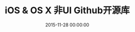 ---
title: iOS & OS X 非UI Github开源库
categories:
  - iOS
tags:
  - iOS
  - OS X
  - github
  - 开源
  - object-c
  - swift
date: 2015-11-28 00:00:00
layout: post_github
data_github: [
	{
		keywords: [响应式编程&Promise&异步],
		projects: [
			{
				user: "ReactiveCocoa",
				repo: "ReactiveCocoa",
				description: "简直是神器!",
				wiki: [
					{
						title: "limboy的博客",
						link: "http://limboy.me/"
					},
					{
						title: "NSHipster",
						link: "http://nshipster.cn/reactivecocoa/"
					},
					{
						title: "这样好用的ReactiveCocoa，根本停不下来",
						link: "http://www.cocoachina.com/ios/20150817/13071.html"
					},
					{
						title: "最快让你上手ReactiveCocoa之基础篇",
						link: "http://www.jianshu.com/p/87ef6720a096"
					},
					{
						title: "RAC/MVVM个人学习资源汇总",
						link: "http://www.jianshu.com/p/2cfed74789db"
					},
					{
						title: "MVVM核心概念",
						link: "http://liuduo.me/2015/10/26/MVVM%E6%A0%B8%E5%BF%83%E6%A6%82%E5%BF%B5/"
					},
					{
						title: "ReactiveCocoa v2.5 源码解析之架构总览",
						link: "http://blog.leichunfeng.com/blog/2015/12/25/reactivecocoa-v2-dot-5-yuan-ma-jie-xi-zhi-jia-gou-zong-lan/"
					}
				],
				imgs: [
					"https://github.com/ReactiveCocoa/ReactiveCocoa/raw/master/Logo/header.png",
				]
			},
			{
				user: "leichunfeng",
				repo: "MVVMReactiveCocoa",
				description: "GitBucket(Github客户端)",
				wiki: [
					{
						title: "MVVM With ReactiveCocoa",
						link: "http://blog.leichunfeng.com/blog/2016/02/27/mvvm-with-reactivecocoa/"
					}
				],
			},
			{
				user: "ashfurrow",
				repo: "C-41",
				description: "ReactiveCocoa Demo 没运行成功过",
				imgs: [
					"https://camo.githubusercontent.com/9b3cfd1a02c980eb75afc100f20974244ce2070b/68747470733a2f2f7261772e6769746875622e636f6d2f617368667572726f772f432d34312f6d61737465722f73637265656e73686f742e706e67",
				]
			},
			{
				user: "jspahrsummers",
				repo: "GroceryList",
				description: "ReactiveCocoa Demo 没运行成功过，使用了ReactiveViewModel",
				imgs: [
					"https://camo.githubusercontent.com/d24b23a59ba3fb4078d75413cf8515e9022ef84c/68747470733a2f2f662e636c6f75642e6769746875622e636f6d2f6173736574732f3433323533362f313739383538312f62333162376361362d366235392d313165332d396436652d3432383939643831663136332e706e67",
				]
			},
			{
				user: "ashfurrow",
				repo: "FunctionalReactivePixels",
				description: "ReactiveCocoa Demo 没运行成功过",
				imgs: [
					"https://camo.githubusercontent.com/7f66ddb8622f59ad979bc6435147fcccf3fda806/687474703a2f2f7374617469632e617368667572726f772e636f6d2f6769746875622f46525049492e706e67",
					"https://camo.githubusercontent.com/31c592120797ffc5bf5885f7bf53dba30d9c195e/687474703a2f2f7374617469632e617368667572726f772e636f6d2f6769746875622f66756e6374696f6e616c7265616374697665706978656c732e706e67",
				]
			},
			{
				user: "bawn",
				repo: "RAC-Demo",
				description: "ReactiveCocoa Demo 不标准",
			},
			{
				user: "lzyy",
				repo: "bizhi",
				description: "ReactiveCocoa Demo",
				imgs: [
					"https://raw.githubusercontent.com/lzyy/bizhi/master/screenshot.jpg",
				]
			},
			{
				user: "olegam",
				repo: "RACCommandExample",
				description: "Command例子",
			},
			{
				user: "ReactiveCocoa",
				repo: "ReactiveViewModel",
				description: "ReactiveCocoa的扩展：MVVM",
				wiki: [
					{
						title: "ios ReactiveViewModel",
						link: "http://www.cnblogs.com/tinkl/p/3678810.html"
					}
				],
				imgs: [
					"https://camo.githubusercontent.com/3999b9fdff783edb6cee9117a08524f3b2e7c653/68747470733a2f2f662e636c6f75642e6769746875622e636f6d2f6173736574732f3433323533362f3836373938342f32393165643338302d663736302d313165322d393130362d6433313538333230616633392e706e67",
				]
			},
			{
				user: "ReactiveCocoa",
				repo: "ReactiveCocoaLayout",
				description: "ReactiveCocoa的扩展：响应式的自动布局",
			},
			{
				user: "CodaFi",
				repo: "AFNetworking-RACExtensions",
				description: "ReactiveCocoa的扩展：网络",
			},
			{
				user: "ReactiveX",
				repo: "RxSwift",
				description: "swift版的ReactiveCocoa",
				wiki: [
					{
						title: "基础概念",
						link: "http://blog.callmewhy.com/2015/09/21/rxswift-getting-started-0/"
					},
					{
						title: "示例实战",
						link: "http://blog.callmewhy.com/2015/09/23/rxswift-getting-started-1/"
					}
				],
			},
			{
				user: "BoltsFramework",
				repo: "Bolts-iOS",
				description: "NSOperation，任务，队列，task，AppLink，URL解析",
				wiki: [
					{
						title: "Bolts framework iOS 筆記",
						link: "http://humanhighway.logdown.com/posts/179270-study-on-the-bolts"
					}
				],
			},
			{
				user: "mxcl",
				repo: "PromiseKit",
				description: "Promises for Swift & ObjC",
				imgs: [
					"https://camo.githubusercontent.com/b1a5ea2423d344b3281c123a122f6f8e9a916dd6/687474703a2f2f70726f6d6973656b69742e6f72672f7075626c69632f696d672f6c6f676f2d74696768742e706e67",
				]
			},
			{
				user: "zwaldowski",
				repo: "BlocksKit",
				description: "简化的block",
			}
		]
	},
	{
		keywords: [架构],
		projects: [
			{
				user: "Swinject",
				repo: "Swinject",
				description: "swift，依赖注入，控制反转，ICO容器，AOP"
			},
			{
				user: "appsquickly",
				repo: "Typhoon",
				description: "依赖注入，控制反转，ICO容器，AOP",
				wiki: [
					{
						title: "iOS 面向切面编程(AOP)--typhoon框架",
						link: "http://www.jianshu.com/p/d40fcee4d4e5"
					}
				]
			},
			{
				user: "atomicobject",
				repo: "objection",
				description: "依赖注入，控制反转",
				wiki: [
					{
						title: "使用objection来模块化开发iOS项目",
						link: "http://limboy.me/ios/2014/04/15/use-objection-to-decouple-ios-project.html"
					},
					{
						title: "bizhi(demo)",
						link: "https://github.com/lzyy/bizhi"
					}
				],
			}
		]
	},
	{
		keywords: [通信,网络],
		projects: [
			{
				user: "AFNetworking",
				repo: "AFNetworking",
				description: "HTTP请求",
				imgs: [
					"https://camo.githubusercontent.com/1560be050811ab73457e90aee62cd1cd257c7fb9/68747470733a2f2f7261772e6769746875622e636f6d2f41464e6574776f726b696e672f41464e6574776f726b696e672f6173736574732f61666e6574776f726b696e672d6c6f676f2e706e67",
				]
			},
			{
				user: "yuantiku",
				repo: "YTKNetwork",
				description: "猿题库维护的，基于AFNetworking，高级的api如：缓存网络请求，检查返回 JSON 内容的合法性等",
			},
			{
				user: "Alamofire",
				repo: "Alamofire",
				description: "swift,AFNetworking作者编写",
				imgs: [
					"https://raw.githubusercontent.com/Alamofire/Alamofire/assets/alamofire.png",
				]
			},
			{
				user: "RxSwiftCommunity",
				repo: "RxAlamofire",
				description: "Alamofire with RxSwift",
				imgs: [
					"https://raw.githubusercontent.com/Alamofire/Alamofire/assets/alamofire.png",
				]
			},
			{
				user: "Moya",
				repo: "Moya",
				description: "基于 Alamofire 的更高层网络请求封装",
				imgs: [
					"https://github.com/Moya/Moya/raw/master/web/moya_logo_github.png",
				]
			},
			{
				user: "robbiehanson",
				repo: "CocoaAsyncSocket",
				description: "套接字编程",
			},
			{
				user: "square",
				repo: "SocketRocket",
				description: "套接字编程",
			},
			{
				user: "robbiehanson",
				repo: "XMPPFramework",
				description: "XMPP协议",
			},
			{
				user: "robbiehanson",
				repo: "CocoaHTTPServer",
				description: "内置服务器",
			},
			{
				user: "octokit",
				repo: "octokit.objc",
				description: "OctoKit 是用于和 Github API 交互的 Cocoa 和 Cocoa Touch 框架，它由 AFNetworking、Mantle、和ReactiveCocoa 建立。",
			},
			{
				user: "tonymillion",
				repo: "Reachability",
				description: "测试网络连通性，不过好像没办法真正的起作用~~",
				wiki: [
					{
						title: "为啥说没办法真正起作用？点这里",
						link: "http://blog.csdn.net/openglnewbee/article/details/50705146"
					}
				],
			},
			{
				user: "ashleymills",
				repo: "Reachability.swift",
				description: "swift Reachability"
			},
			{
				user: "dustturtle",
				repo: "RealReachability",
				description: "测试网络连通性，真正管用的哦，比Reachability强",
				wiki: [
					{
						title: "iOS下的实际网络连接状态检测:RealReachability",
						link: "http://blog.csdn.net/openglnewbee/article/details/50705146"
					}
				],
			},
		]
	},
	{
		keywords: [图片网络请求],
		projects: [
			{
				user: "rs",
				repo: "SDWebImage",
				description: "图片的请求和缓存",
			},
			{
				user: "Alamofire",
				repo: "AlamofireImage",
				description: "swift版的SDWebImage,而且功能更多、灵活性更高，可以自己写 Image Filter",
			},
			{
				user: "ibireme",
				repo: "YYWebImage",
				description: "图片的请求和缓存,渐变效果",
				imgs: [
					"https://camo.githubusercontent.com/e1ecbcae6ddaee26efd5fc29faa0ed6eae6488b0/68747470733a2f2f7261772e6769746875622e636f6d2f69626972656d652f5959576562496d6167652f6d61737465722f44656d6f2f44656d6f2e676966",
				]
			},
			{
				user: "pinterest",
				repo: "PINRemoteImage",
				description: "图片的请求和缓存,渐变效果",
				imgs: [
					"https://github.com/pinterest/PINRemoteImage/raw/master/progressive.gif",
				]
			},
			{
				user: "onevcat",
				repo: "Kingfisher"
			},
		]
	},
	{
		keywords: [蓝牙,Bluetooth],
		projects: [
			{
				user: "ohwutup",
				repo: "OWUProximityManager",
				description: "蓝牙，iBeacons",
				imgs: [
					"https://github.com/ohwutup/OWUProximityManager/raw/master/Screenshots/home.png",
					"https://github.com/ohwutup/OWUProximityManager/raw/master/Screenshots/server.png",
					"https://github.com/ohwutup/OWUProximityManager/raw/master/Screenshots/client.png",
				]
			},
			{
				user: "rasmusth",
				repo: "BluetoothKit",
				description: "蓝牙",
			},
			{
				user: "coolnameismy",
				repo: "BabyBluetooth",
				description: "一个非常容易使用的蓝牙库,适用于ios和os",
			},
		]
	},
	{
		keywords: [数据持久化],
		projects: [
			{
				user: "magicalpanda",
				repo: "MagicalRecord",
				wiki: [
					{
						title: "深入浅出MagicalRecord",
						link: "http://childhood.logdown.com/posts/208957/easy-magicalrecord-01"
					},
					{
						title: "IOS MagicRecord 详解",
						link: "http://blog.csdn.net/dongtaochen2039/article/details/40376197"
					},
					{
						title: "json转MagicalRecord对象",
						link: "https://github.com/magicalpanda/MagicalRecord/wiki/Importing-Data"
					},
					{
						title: "数据迁移",
						link: "http://jcggg.me/2015/10/18/CoreData-MagicalRecord%E6%95%B0%E6%8D%AE%E5%BA%93%E8%BF%81%E7%A7%BB%EF%BC%88%E4%B8%80%EF%BC%89/"
					},
					{
						title: "自定义 Core Data 迁移",
						link: "http://objccn.io/issue-4-7/"
					},
					{
						title: "Core Data 版本迁移经验总结",
						link: "http://chun.tips/blog/2014/11/28/core-data-ban-ben-qian-yi-jing-yan-zong-jie/"
					}
				],
				imgs: [
					"https://github.com/magicalpanda/magicalpanda.github.com/raw/master/images/awesome_logo_small.png?raw=true",
				]
			},
            {
                user: "gangverk",
                repo: "GVUserDefaults",
                description: "通过属性操作NSUserDefaults",
            },
            {
                user: "radex",
                repo: "SwiftyUserDefaults",
                description: "swift 方便使用 NSUserDefaults",
            },
			{
				user: "ccgus",
				repo: "fmdb",
				description: "底层数据库，使用sql",
			},
			{
				user: "stephencelis",
				repo: "SQLite.swift",
				description: "A type-safe, Swift-language layer over SQLite3.",
			},
            {
                user: "yapstudios",
                repo: "YapDatabase",
                description: "数据库",
            },
            {
                user: "realm",
                repo: "realm-cocoa",
                wiki: [
					{
						title: "Realm数据库基础教程",
						link: "http://www.cocoachina.com/ios/20150505/11756.html"
					},
                ],
            },
			{
				user: "soffes",
				repo: "sskeychain",
				description: "钥匙链，key，chain",
			},
            {
                user: "kishikawakatsumi",
                repo: "UICKeyChainStore",
                description: "钥匙链，key，chain",
            },
			{
				user: "granoff",
				repo: "Lockbox",
				description: "钥匙链，key，chain",
			},
			{
				user: "square",
				repo: "Valet",
				description: "在 iOS 和 OS X 的 Keychain 中安全地存储数据，然而你无需知道 keychain 的具体工作细节。",
			},
			{
				user: "kishikawakatsumi",
				repo: "KeychainAccess",
				description: "Simple Swift wrapper for Keychain that works on iOS, watchOS, tvOS and macOS.",
			}
		]
	},
	{
		keywords: [JSON,Model,转换],
		projects: [
			{
				user: "Mantle",
				repo: "Mantle",
				description: "字典和模型互转",
				wiki: [
					{
						title: "Mantle是什么？",
						link: "https://segmentfault.com/a/1190000002431354"
					}
				],
			},
			{
				user: "Mantle",
				repo: "MTLManagedObjectAdapter",
                description: "MagicalRecord 和 Mantle 结合使用",
                wiki: [
					{
						title: "MagicalRecord配合Mantle",
						link: "https://segmentfault.com/a/1190000002431365"
					},
					{
						title: "Core Data with Mantle",
						link: "http://blog.csdn.net/chengweipeng123/article/details/18452229"
					}
				],
			},
			{
				user: "icanzilb",
				repo: "JSONModel",
				description: "字典和模型互转",
				wiki: [
					{
						title: "JSONModel解析数据成Model",
						link: "http://blog.csdn.net/smking/article/details/40432287"
					}
				],
			},
      {
          user: "CoderMJLee",
          repo: "MJExtension",
          description: "轻量级，继承NSObject",
      },
      {
          user: "ibireme",
          repo: "YYModel",
          description: "轻量级，继承NSObject,iOS JSON 模型转换库评测：http://blog.ibireme.com/2015/10/23/ios_model_framework_benchmark/",
      },
      {
				user: "thoughtbot",
				repo: "argo",
				description: "函数式 JSON 解析转换库，swift编写",
				imgs: [
					"https://raw.githubusercontent.com/thoughtbot/Argo/gh-pages/Argo.png",
				]
			},
			{
				user: "SwiftyJSON",
				repo: "SwiftyJSON"
			}
		]
	},
	{
		keywords: [XML,HTML,MarkDown,解析],
		projects: [
			{
				user: "topfunky",
				repo: "hpple",
				description: "XML,HTML解析",
			},
			{
				user: "mattt",
				repo: "Ono",
				description: "XML,HTML解析",
			},
			{
				user: "mdiep",
				repo: "MMMarkdown",
				description: "MarkDown转HTML",
			},
		]
	},
	{
		keywords: [日志,log],
		projects: [
			{
				user: "CocoaLumberjack",
				repo: "CocoaLumberjack",
				description: "xcode控制台颜色区分，高效",
				imgs: [
					"https://github.com/CocoaLumberjack/CocoaLumberjack/raw/master/LumberjackLogo.png",
				]
			},
			{
				user: "marcoarment",
				repo: "BugshotKit",
				description: "手机直接看",
				imgs: [
					"https://camo.githubusercontent.com/240dbf968d6eb9838a544bae42730a6f7079b707/68747470733a2f2f7261772e6769746875622e636f6d2f6d6172636f61726d656e742f42756773686f744b69742f6d61737465722f6578616d706c652d73637265656e73686f742e706e67",
				]
			},
			{
				user: "fpillet",
				repo: "NSLogger",
				description: "将日志发送到服务器",
				imgs: [
					"https://github.com/fpillet/NSLogger/raw/master/Screenshots/mainwindow.png",
				]
			},
			{
				user: "bitstadium",
				repo: "QuincyKit",
				description: "崩溃日志记录发送,友盟可代替",
			},
			{
				user: "kstenerud",
				repo: "KSCrash",
				description: "崩溃日志记录发送,友盟可代替",
			},
		]
	},
	{
		keywords: [缓存,Cache],
		projects: [
			{
				user: "tumblr",
				repo: "TMCache",
				description: "停止维护",
			},
			{
				user: "Haneke",
				repo: "HanekeSwift",
				description: "swift",
				imgs: [
					"https://raw.githubusercontent.com/Haneke/HanekeSwift/master/Assets/github-header.png",
				]
			},
            {
                user: "enormego",
                repo: "EGOCache",
            },
            {
                user: "ibireme",
                repo: "YYCache",
				description: "YYCache 设计思路与技术细节：http://blog.ibireme.com/2015/10/26/yycache/",
            },
            {
                user: "pinterest",
                repo: "PINCache",
            },
            {
                user: "kean",
                repo: "Nuke",
                description: "图片下载，处理，预处理，缓存，Gif支持",
                imgs: [
					"https://cloud.githubusercontent.com/assets/1567433/9952711/971ae2ea-5de1-11e5-8670-6853d3fe18cd.png"
                ]
            },
            {
                user: "kean",
                repo: "DFImageManager",
                description: "图片下载，处理，预处理，缓存",
                imgs: [
					"https://cloud.githubusercontent.com/assets/1567433/9706417/0352d3bc-54ed-11e5-94ff-cb8691800f78.png"
                ]
            },
		]
	},
	{
		keywords: [性能,优化],
		projects: [
			{
				user: "facebook",
				repo: "AsyncDisplayKit",
				description: "极速UI绘制",
				wiki: [
					{
						title: "AsyncDisplayKit 教程：达到 60 FPS 的滚动帧率（内附图片梯度和模糊）",
						link: "http://www.tuicool.com/articles/jyuyEn"
					},
					{
						title: "iOS 保持界面流畅的技巧",
						link: "http://blog.ibireme.com/2015/11/12/smooth_user_interfaces_for_ios/"
					},
				],
				imgs: [
					"https://github.com/facebook/AsyncDisplayKit/raw/master/docs/assets/logo.png",
					"https://github.com/facebook/AsyncDisplayKit/raw/master/docs/assets/node-view-layer.png",
				]
			},
            {
                user: "facebook",
                repo: "componentkit",
                description: "高效的列表",
                wiki: [
					{
						title: "iOS：ComponentKit 使用总结",
						link: "https://segmentfault.com/a/1190000002706612"
					}
				],
                },
			{
				user: "path",
				repo: "FastImageCache",
				description: "图片快速渲染，缓存，压缩",
				imgs: [
					"https://camo.githubusercontent.com/96d8f3d2b1cc1d25201d666c306bc4bc0cc8dbdc/68747470733a2f2f73332e616d617a6f6e6177732e636f6d2f666173742d696d6167652d63616368652f726561646d652d7265736f75726365732f6c6f676f2e706e67",
					"https://camo.githubusercontent.com/0fb787e41eb8c402460389f5fea7f04e9e526b03/68747470733a2f2f73332e616d617a6f6e6177732e636f6d2f666173742d696d6167652d63616368652f726561646d652d7265736f75726365732f64656d6f2d6170702d766964656f2d706c616365686f6c6465722e706e67",
				]
			},
		]
	},
	{
		keywords: [调试,Debug,测试],
		projects: [
			{
				user: "AliSoftware",
				repo: "OHHTTPStubs",
				description: "模拟网络延迟&延时，伪造网络数据，基于NSURLProtocol",
			},
			{
				user: "netguru",
				repo: "ResponseDetective",
				description: "ResponseDetective 是一个非嵌入式框架，用于拦截应用程序和服务器之间的任何传出请求和传入响应以用于调试目的。",
			},
			{
				user: "Flipboard",
				repo: "FLEX",
				description: "强大的调试工具",
				wiki: [
					{
						title: "Flipboard开源应用内调试工具FLEX",
						link: "http://www.cocoachina.com/industry/20140728/9259.html"
					}
				],
				imgs: [
					"https://camo.githubusercontent.com/9986601c5e4306f7935032465911c0f70596e046/687474703a2f2f656e67696e656572696e672e666c6970626f6172642e636f6d2f6173736574732f666c65782f62617369632d766965772d6578706c6f726174696f6e2e676966",
					"https://camo.githubusercontent.com/950a2612b1dc796bc5cc3fd9909ed465166afc5b/687474703a2f2f656e67696e656572696e672e666c6970626f6172642e636f6d2f6173736574732f666c65782f616476616e6365642d766965772d65646974696e672e676966",
					"https://camo.githubusercontent.com/2d7508f15cbe0a09c1ba14b9ebe6da9d1e8ff0d2/687474703a2f2f656e67696e656572696e672e666c6970626f6172642e636f6d2f6173736574732f666c65782f6e6574776f726b2d686973746f72792e676966",
					"https://camo.githubusercontent.com/573692941c2901c0fd1ce0f085c101f6b4d3ae3b/687474703a2f2f656e67696e656572696e672e666c6970626f6172642e636f6d2f6173736574732f666c65782f686561702d62726f777365722e676966",
					"https://camo.githubusercontent.com/df6e924a21ecaf8080342d80f384e88f8249c3fe/687474703a2f2f656e67696e656572696e672e666c6970626f6172642e636f6d2f6173736574732f666c65782f66696c652d62726f777365722e676966",
					"https://camo.githubusercontent.com/c91fc34a63f05f803cdc0d23d72ae047d0b960bd/687474703a2f2f656e67696e656572696e672e666c6970626f6172642e636f6d2f6173736574732f666c65782f73797374656d2d6c69627261726965732d62726f777365722e676966",
				]
			},
			{
				user: "zixun",
				repo: "GodEye",
				description: "swift",
				imgs: [
					"https://github.com/zixun/GodEye/raw/master/design/image/preview_meitu_1.jpg"
				]
			},
			{
				user: "dani-gavrilov",
				repo: "GDPerformanceView-Swift",
				description: "swift",
				imgs: [
					"https://github.com/dani-gavrilov/GDPerformanceView/raw/master/performance_view_4.PNG?raw=true"
				]
			},
			{
				user: "glock45",
				repo: "iOS-Hierarchy-Viewer",
				description: "视图层级工具",
				imgs: [
					"https://camo.githubusercontent.com/8e3e960a51e023472a06691ef0157a75c38d809d/687474703a2f2f692e737461636b2e696d6775722e636f6d2f796e7176472e706e67",
					"https://camo.githubusercontent.com/d91c8262d3ed75e568c0df35b9524dd8a37ac369/687474703a2f2f646c2e64726f70626f782e636f6d2f752f3835383535312f636f72655f646174612e706e67",
				]
			},
			{
				user: "facebook",
				repo: "Tweaks",
				description: "UI微调，设计辅助，加速迭代",
				imgs: [
					"https://github.com/facebook/Tweaks/raw/master/Images/Tweaks.gif?raw=true",
				]
			},
			{
				user: "tapwork",
				repo: "HeapInspector-for-iOS",
				description: "检测内存泄漏",
				imgs: [
					"https://github.com/tapwork/HeapInspector-for-iOS/raw/master/README_Xtras/screencast.gif",
				]
			},
			{
				user: "Zepo",
				repo: "MLeaksFinder",
				description: "检测内存泄漏",
				wiki: [
						{
							title: "MLeaksFinder 新特性",
							link: "https://wereadteam.github.io/2016/07/20/MLeaksFinder2/"
						},
						{
							title: "MLeaksFinder：精准 iOS 内存泄露检测工具",
							link: "https://wereadteam.github.io/2016/02/22/MLeaksFinder/"
						}
					]
			},
			{
				user: "facebook",
				repo: "FBRetainCycleDetector",
				description: "检测内存泄漏"
			},
			{
				user: "square",
				repo: "PonyDebugger",
				description: "视图层级，网络请求监听，Core Data 数据浏览",
				imgs: [
					"https://github.com/square/PonyDebugger/raw/master/Documentation/Images/Logo.png",
				]
			},
			{
				user: "kiwi-bdd",
				repo: "Kiwi",
				description: "BDD，测试",
				imgs: [
					"https://github.com/kiwi-bdd/Kiwi/raw/master/Kiwi-Logo.png",
				]
			},
			{
				user: "KnuffApp",
				repo: "APNS-Pusher",
				description: "推送测试，push",
			},
			{
				user: "kconner",
				repo: "KMCGeigerCounter",
				description: "fps，帧数，debug，测试",
			},
			{
				user: "RolandasRazma",
				repo: "RRFPSBar",
				description: "fps，帧数，debug，测试",
			},
			{
				user: "johnno1962",
				repo: "Xtrace",
				description: "跟踪调试，代码运行顺序",
				imgs: [
					"https://camo.githubusercontent.com/e48918f46c7e90257e3e2467e9c54ee14424b5f8/687474703a2f2f696e6a656374696f6e666f7278636f64652e6a6f686e686f6c6473776f7274682e636f6d2f73746574686f73636f70652e676966",
				]
			},
      {
          user: "erikdoe",
          repo: "ocmock",
          description: "单元测试，模拟对象",
          wiki: [
						{
							title: "OCMock常见使用方式",
							link: "http://www.cocoachina.com/ios/20150508/11769.html"
						}
					]
      },
      {
          user: "google",
          repo: "earlgrey",
          description: "用户界面测试,google出品"
      },
      {
          user: "kif-framework",
          repo: "KIF",
          description: "用户界面测试"
      },
		]
	},
	{
		keywords: [库管理,开源代码管理],
		projects: [
			{
				user: "CocoaPods",
				repo: "CocoaPods",
			},
			{
				user: "CocoaPods",
				repo: "cocoapods-deintegrate",
				description: "清除cocoapods"
			},
			{
				user: "Carthage",
				repo: "Carthage",
				wiki: [
					{
						title: "Cocoa 新的依赖管理工具：Carthage",
						link: "http://www.isaced.com/post-265.html"
					}
				],
			},
		]
	},
	{
		keywords: [runtime,object-c,宏],
		projects: [
			{
				user: "steipete",
				repo: "Aspects",
				description: "aop，拦截器，面向切面编程，钩子，hook，动态修改对象和类",
			},
			{
				user: "orta",
				repo: "ARAnalytics",
				description: "aop，拦截器，面向切面编程，钩子，hook，动态修改对象和类",
				wiki: [
					{
						title: "iOS统计服务的集大成者--ARAnalytics",
						link: "http://www.jianshu.com/p/c9ef82b3d91c"
					}
				],
			},
            {
                user: "mikeash",
                repo: "MAObjCRuntime",
                description: "runtime",
            },
			{
				user: "rentzsch",
				repo: "jrswizzle",
				description: "Mach-O，Method Swizzle，runtime，运行时，hook，方法替换，函数替换，钩子",
			},
			{
				user: "facebook",
				repo: "fishhook",
				description: "Mach-O，Method Swizzle，runtime，运行时，hook，方法替换，函数替换，钩子",
			},
			{
				user: "bang590",
				repo: "JSPatch",
				description: "结合js和oc_runtime，动态修改程序，修复bug，动态更新iOS APP，热修复",
			},
			{
				user: "alibaba",
				repo: "wax",
				description: "Alibaba热修复",
			},
			{
				user: "nst",
				repo: "iOS-Runtime-Headers",
				description: "runtime的头文件，私有函数，禁用函数，私有方法",
				imgs: [
					"https://github.com/nst/iOS-Runtime-Headers/raw/master/ios_frameworks.png",
				]
			},
            {
                user: "nst",
                repo: "RuntimeBrowser",
                description: "runtime的头文件浏览器",
                imgs: [
                    "https://github.com/nst/RuntimeBrowser/raw/master/art/screenshot_iphone.png",
                ]
            },
			{
				user: "jspahrsummers",
				repo: "libextobjc",
				description: "带提醒功能的宏",
                wiki: [
					{
						title: "说说 Objective-C 里的 @()",
						link: "http://www.cocoachina.com/ios/20141218/10688.html"
					}
				],
			},
		]
	},
	{
		keywords: [设备信息],
		projects: [
			{
				user: "dennisweissmann",
				repo: "DeviceKit",
				description: "DeviceKit 是 UIDevice 的值类型替换。轻松获取设备信息和电池电量"
			},
			{
				user: "intuit",
				repo: "LocationManager",
				description: "地理位置，Location，获取经纬度，位置",
				imgs: [
					"https://github.com/intuit/LocationManager/raw/master/Images/INTULocationManager.png?raw=true",
				]
			},
			{
				user: "erica",
				repo: "uidevice-extension",
				description: "获取系统信息",
			},
			{
				user: "andrealufino",
				repo: "ALSystemUtilities",
				description: "获取系统信息",
			},
			{
				user: "heardrwt",
				repo: "RHAddressBook",
				description: "通讯录",
			},
		]
	},
	{
		keywords: [应用操作],
		projects: [
			{
				user: "arashpayan",
				repo: "appirater",
				description: "评论打分",
			},
			{
				user: "nicklockwood",
				repo: "iRate",
				description: "评论打分",
			},
			{
				user: "nicklockwood",
				repo: "iVersion",
				description: "版本升级，更新",
			},
			{
				user: "ArtSabintsev",
				repo: "Harpy",
				description: "版本升级，更新",
				imgs: [
					"https://github.com/ArtSabintsev/Harpy/raw/master/samplePictures/picForcedUpdate.png?raw=true",
					"https://github.com/ArtSabintsev/Harpy/raw/master/samplePictures/picOptionalUpdate.png?raw=true",
					"https://github.com/ArtSabintsev/Harpy/raw/master/samplePictures/picSkippedUpdate.png?raw=true",
				]
			},
			{
				user: "bitstadium",
				repo: "HockeyKit",
				description: "版本升级，更新",
			},
			{
				user: "MugunthKumar",
				repo: "MKStoreKit",
				description: "程序内购买",
			},
			{
				user: "bizz84",
				repo: "SwiftyStoreKit",
				description: "内购，App Purchases",
			},
			{
				user: "intentkit",
				repo: "IntentKit",
				description: "URL schemes，应用跳转",
				imgs: [
					"https://camo.githubusercontent.com/89036df085bf5782cda01b5c156b7279186f6a58/68747470733a2f2f7261772e6769746875622e636f6d2f696e74656e746b69742f496e74656e744b69742f6d61737465722f6578616d706c652e676966",
					"https://camo.githubusercontent.com/e5ee5823252f3904f0676da2eb9803b606da14aa/68747470733a2f2f7261772e6769746875622e636f6d2f696e74656e746b69742f496e74656e744b69742f6d61737465722f6578616d706c652d64656661756c74732e676966",
				]
			},
			{
				user: "danielamitay",
				repo: "iHasApp",
				description: "本地应用是否存在检测",
				imgs: [
					"https://github.com/danielamitay/iHasApp/raw/master/screenshot.png",
				]
			},
			{
				user: "clusterinc",
				repo: "ClusterPrePermissions",
				description: "权限申请，在系统申请前提示用户",
				imgs: [
					"https://camo.githubusercontent.com/7eef0b117818b9da198cfc850ce21171e4b9d204/687474703a2f2f662e636c2e6c792f6974656d732f32493156315233623371334133483379337531382f6e65772d312e6a7067",
				]
			},
			{
				user: "nickoneill",
				repo: "PermissionScope",
				description: "权限申请，在系统申请前提示用户"
			},
			{
				user: "danielebogo",
				repo: "DBPrivacyHelper",
				description: "设置，隐私 跳转帮助",
				imgs: [
					"https://camo.githubusercontent.com/c1178af0370583ec085d332cd54732b5c3b93db5/687474703a2f2f626f676f64616e69656c652e636f6d2f617070732f646576656c6f706d656e742f64627072697661637968656c7065722f6769746875622f707269766163795f7265632e676966",
				]
			},
		]
	},
	{
		keywords: [图片处理],
		projects: [
			{
				user: "BradLarson",
				repo: "GPUImage",
				description: "图片滤镜，视频滤镜，相机滤镜，基于OpenGL",
				imgs: [
					"https://camo.githubusercontent.com/68ce8767f20b6a40f2a695c56396d30234363431/687474703a2f2f73756e7365746c616b65736f6674776172652e636f6d2f73697465732f64656661756c742f66696c65732f475055496d6167654c6f676f2e706e67",
				]
			},
			{
				user: "Nyx0uf",
				repo: "NYXImagesKit",
				description: "图片，缩放旋转折叠，滤镜",
			},
		]
	},
	{
		keywords: [日期,格式化],
		projects: [
			{
				user: "mattt",
				repo: "FormatterKit",
				description: "格式化，地址，颜色，本地化，名称，数字（第1），时间，KB,bytes",
			},
			{
				user: "MatthewYork",
				repo: "DateTools",
				description: "日期比较",
				imgs: [
					"https://raw.githubusercontent.com/MatthewYork/Resources/master/DateTools/PeriodRelations.png",
					"https://raw.githubusercontent.com/MatthewYork/Resources/master/DateTools/TimePeriodsDemo.gif",
				]
			},
			{
				user: "kevinlawler",
				repo: "NSDate-TimeAgo",
				description: "日期显示为几天前",
			},
			{
				user: "erica",
				repo: "NSDate-Extensions",
				description: "日期一天的最后时间",
			},
			{
				user: "naoty",
				repo: "Timepiece",
				description: "Swift 里直观的日期处理。",
			}
		]
	},
	{
		keywords: [声音],
		projects: [
			{
				user: "TheAmazingAudioEngine",
				repo: "TheAmazingAudioEngine",
				description: "音频处理，合成，去除杂音等",
			},
			{
				user: "syedhali",
				repo: "EZAudio",
				description: "音频可视化",
				imgs: [
					"https://camo.githubusercontent.com/f0f5de319083692669f5de4dc443c33e577b76ea/687474703a2f2f692e696d6775722e636f6d2f6c6c35713638722e706e67",
					"https://cloud.githubusercontent.com/assets/1275640/8516226/1eb885ec-2366-11e5-8d76-3a4b4d982eb0.gif",
					"https://cloud.githubusercontent.com/assets/1275640/8516234/499f6fd2-2366-11e5-9771-7d0afae59391.gif",
					"https://cloud.githubusercontent.com/assets/1275640/8516245/711ca232-2366-11e5-8d20-2538164f3307.gif",
					"https://cloud.githubusercontent.com/assets/1275640/8516310/86da80f2-2367-11e5-84aa-aea25a439a76.gif",
					"https://cloud.githubusercontent.com/assets/1275640/8516597/f27240ea-236a-11e5-8ecd-68cf05b7ce40.gif",
					"https://cloud.githubusercontent.com/assets/1275640/8516692/7abfbe36-236c-11e5-9d69-4f82956177b3.gif",
					"https://cloud.githubusercontent.com/assets/1275640/8662077/5621705a-2971-11e5-88ed-9a865e422ade.gif",
					"https://cloud.githubusercontent.com/assets/1275640/8535722/51e8f702-23fd-11e5-9f1c-8c45e80d19ef.gif",
				]
			},
			{
				user: "douban",
				repo: "DOUAudioStreamer",
				description: "完整音频播放器",
			},
			{
				user: "Aufree",
				repo: "ESTMusicPlayer",
				description: "基于 DOUAudioStreamer 开发的一款优雅简洁的音乐播放器",
			},
			{
				user: "jessesquires",
				repo: "JSQSystemSoundPlayer",
				description: "系统声音，震动，或自定义声音播放",
			},
			{
				user: "mattgallagher",
				repo: "AudioStreamer",
				description: "完整音频播放器",
			},
		]
	},
	{
		keywords: [视频],
		projects: [
			{
				user: "Bilibili",
				repo: "ijkplayer",
				description: "B站视频播放器，有解码功能，支持android和iOS",
			},
			{
				user: "36Kr-Mobile",
				repo: "KRVideoPlayer",
				description: "完整视频播放器",
				imgs: [
					"https://github.com/36Kr-Mobile/KRVideoPlayer/raw/master/kr_player.gif",
				]
			},
			{
				user: "viki-org",
				repo: "VKVideoPlayer",
				description: "完整视频播放器，支持多种字幕切换，str字幕",
				imgs: [
					"https://camo.githubusercontent.com/4258638f03f72effdd2e540b359bab11287fe289/687474703a2f2f656e67696e656572696e672e76696b692e636f6d2f696d616765732f626c6f672f766964656f5f706c617965725f72756e6e696e675f6d616e2e6a7067",
				]
			},
			{
				user: "kolyvan",
				repo: "kxmovie",
				description: "demo没运行成功",
				imgs: [
					"https://camo.githubusercontent.com/b3daac8704e7c95d7d1f4376841571ab0ede7a9a/68747470733a2f2f7261772e6769746875622e636f6d2f6174656c69657264756d6f62696c652f46466d706567506c617965722d694f532f6d61737465722f726561646d652d6d656469612f73637265656e73686f742d6d6f7669652e706e67",
				]
			},
		]
	},
	{
		keywords: [相机扫描,二维码],
		projects: [
			{
				user: "mikebuss",
				repo: "MTBBarcodeScanner",
				description: "二维码扫描",
				imgs: [
					"https://raw.githubusercontent.com/mikebuss/MTBBarcodeScanner/develop/Assets/MTBBarcodeScanner.png",
				]
			},
			{
				user: "card-io",
				repo: "card.io-iOS-SDK",
				description: "信用卡扫描",
				imgs: [
					"https://raw.githubusercontent.com/card-io/card.io-iOS-source/master/Resources/cardio_logo_220.png",
				]
			},
			{
				user: "fukuchi",
				repo: "libqrencode",
				description: "生成二维码",
			},
		]
	},
	{
		keywords: [Hybrid app,混合应用],
		projects: [
			{
				user: "facebook",
				repo: "react-native",
				description: "facebook出品",
				wiki: [
					{
						title: "React Native 入门指南",
						link: "http://wiki.jikexueyuan.com/project/react-native-lesson/"
					},
					{
						title: "React Native 中文版",
						link: "http://wiki.jikexueyuan.com/project/react-native/"
					}
				],
			},
			{
				user: "ele828",
				repo: "react-native-guide",
				description: "react-native学习指南",
			},
      {
        user: "NativeScript",
        repo: "NativeScript",
        wiki: [
          {
            title: "Angular2， NativeScript 和 React Native比较[翻译]",
            link: "https://segmentfault.com/a/1190000008376263"
          }
        ],
      },
			{
				user: "driftyco",
				repo: "ionic",
			},
			{
				user: "gavinkwoe",
				repo: "BeeFramework",
				imgs: [
					"https://cloud.githubusercontent.com/assets/679824/3976127/d495a6a4-2819-11e4-81cf-b27832e27e90.png",
					"https://cloud.githubusercontent.com/assets/679824/3976218/fe45e93a-281b-11e4-9cae-50fc2266b2a0.png",
					"https://cloud.githubusercontent.com/assets/679824/3976221/08565f9a-281c-11e4-88ea-23724a2008cf.png",
					"https://cloud.githubusercontent.com/assets/679824/3976224/18fce0bc-281c-11e4-865c-3cedac069fbf.png",
					"https://cloud.githubusercontent.com/assets/679824/3976226/26716650-281c-11e4-99f0-c8d12e9b9624.png",
				]
			},
			{
				user: "hackers-painters",
				repo: "samurai-native",
				imgs: [
					"https://cloud.githubusercontent.com/assets/679824/7133416/ccdabe74-e2c5-11e4-8098-ef1bdf2d6248.gif",
				]
			},
		]
	},
  {
    keywords: [资源文件],
    projects: [
      {
        user: "mac-cain13",
        repo: "R.swift",
        description: "资源文件，友好健壮使用"
      },
      {
        user: "SwiftGen",
        repo: "SwiftGen",
        description: "资源文件，友好健壮使用"
      }
    ]
  },
  {
    keywords: [国际化],
    projects: [
      {
        user: "marmelroy",
        repo: "Localize-Swift",
        description: "切换语言，不用重启app",
        imgs: [
          "https://camo.githubusercontent.com/68670b270ff0f916c5cb2dfe0d158a5cb4245681/687474703a2f2f692e696d6775722e636f6d2f767372707142742e676966",
        ]
      },
      {
        user: "AlexanderZaytsev",
        repo: "react-native-i18n",
        description: "reac-native i18n 解决方案"
      },
    ]
  },
  {
		keywords: [加密],
		projects: [
			{
				user: "kelp404",
				repo: "CocoaSecurity",
				description: "加密，md5等",
			},
			{
				user: "RNCryptor",
				repo: "RNCryptor",
				description: "AES加密解密",
			},
			{
				user: "krzyzanowskim",
				repo: "CryptoSwift",
				description: "Swift 里加密相关的帮助函数实现。",
			}
		]
	},
	{
		keywords: [路由],
		projects: [
			{
          user: "Huohua",
          repo: "HHRouter",
          description: "controller用url跳转，布丁动画，刘白光作品",
      },
			{
          user: "joeldev",
          repo: "JLRoutes",
          description: "controller用url跳转",
      },
			{
          user: "button",
          repo: "DeepLinkKit",
          description: "controller用url跳转",
      }
		]
	},
	{
		keywords: [其他],
		projects: [
			{
				user: "marcuswestin",
				repo: "WebViewJavascriptBridge",
				description: "object c 与 javascript 通信",
			},
			{
				user: "bendytree",
				repo: "Objective-C-RegEx-Categories",
				description: "正则表达式",
				wiki: [
					{
						title: "使用开源库 Objective-C RegEx Categories 处理正则表达式",
						link: "http://www.cnblogs.com/YouXianMing/p/3591588.html"
					}
				],
				imgs: [
					"https://camo.githubusercontent.com/18b0d5e372107539561eaa1ca7edf2891b07da93/68747470733a2f2f7261772e6769746875622e636f6d2f62656e6479747265652f4f626a6563746976652d432d52656745782d43617465676f726965732f6d61737465722f5465737450726f6a6563742f4f626a6563746976652d432d52656765782d43617465676f726965732f496d616765732f69636f6e2e706e67",
				]
			},
			{
				user: "leverdeterre",
				repo: "PermissiveResearch",
				description: "搜索，模糊匹配",
				imgs: [
					"https://github.com/leverdeterre/PermissiveResearch/raw/master/demo.png",
				]
			},
			{
				user: "kimziv",
				repo: "PinYin4Objc",
				description: "中文转拼音",
				imgs: [
					"https://github.com/kimziv/PinYin4Objc/raw/master/ScreenShot.PNG",
				]
			},
			{
				user: "ibireme",
				repo: "YYKit",
				description: "综合框架,国人写的",
			},
			{
				user: "facebook",
				repo: "KVOController",
				description: "KVO，键值观察，facebook，可用ReactiveCocoa代替",
			},
			{
				user: "nvzqz",
				repo: "RandomKit",
				description: "简单易用的随机数据生成。",
			}
		]
	},
]
---